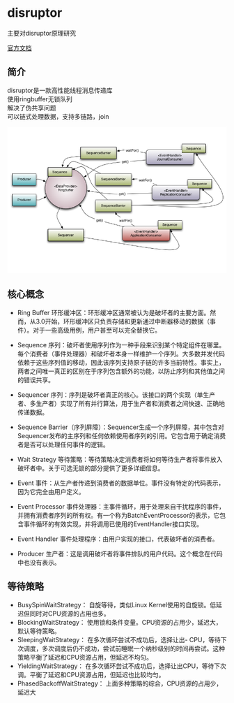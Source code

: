 # disruptor

主要对disruptor原理研究

[官方文档](https://lmax-exchange.github.io/disruptor/user-guide/index.html)

## 简介

disruptor是一款高性能线程消息传递库  
使用ringbuffer无锁队列  
解决了伪共享问题  
可以链式处理数据，支持多链路，join

![avatar](img/models.png)

## 核心概念

- Ring Buffer 环形缓冲区：环形缓冲区通常被认为是破坏者的主要方面。然而，从3.0开始，环形缓冲区只负责存储和更新通过中断器移动的数据（事件）。对于一些高级用例，用户甚至可以完全替换它。

- Sequence 序列：破坏者使用序列作为一种手段来识别某个特定组件在哪里。每个消费者（事件处理器）和破坏者本身一样维护一个序列。大多数并发代码依赖于这些序列值的移动，因此该序列支持原子链的许多当前特性。事实上，两者之间唯一真正的区别在于序列包含额外的功能，以防止序列和其他值之间的错误共享。


- Sequencer 序列：序列是破坏者真正的核心。该接口的两个实现（单生产者、多生产者）实现了所有并行算法，用于生产者和消费者之间快速、正确地传递数据。

- Sequence Barrier（序列屏障）：Sequencer生成一个序列屏障，其中包含对Sequencer发布的主序列和任何依赖使用者序列的引用。它包含用于确定消费者是否可以处理任何事件的逻辑。

- Wait Strategy 等待策略：等待策略决定消费者将如何等待生产者将事件放入破坏者中。关于可选无锁的部分提供了更多详细信息。

- Event 事件：从生产者传递到消费者的数据单位。事件没有特定的代码表示，因为它完全由用户定义。

- Event Processor 事件处理器：主事件循环，用于处理来自干扰程序的事件，并拥有消费者序列的所有权。有一个称为BatchEventProcessor的表示，它包含事件循环的有效实现，并将调用已使用的EventHandler接口实现。


- Event Handler 事件处理程序：由用户实现的接口，代表破坏者的消费者。

- Producer 生产者：这是调用破坏者将事件排队的用户代码。这个概念在代码中也没有表示。

## 等待策略

- BusySpinWaitStrategy： 自旋等待，类似Linux Kernel使用的自旋锁。低延迟但同时对CPU资源的占用也多。
- BlockingWaitStrategy： 使用锁和条件变量。CPU资源的占用少，延迟大，默认等待策略。
- SleepingWaitStrategy： 在多次循环尝试不成功后，选择让出- CPU，等待下次调度，多次调度后仍不成功，尝试前睡眠一个纳秒级别的时间再尝试。这种策略平衡了延迟和CPU资源占用，但延迟不均匀。
- YieldingWaitStrategy： 在多次循环尝试不成功后，选择让出CPU，等待下次调。平衡了延迟和CPU资源占用，但延迟也比较均匀。
- PhasedBackoffWaitStrategy： 上面多种策略的综合，CPU资源的占用少，延迟大


